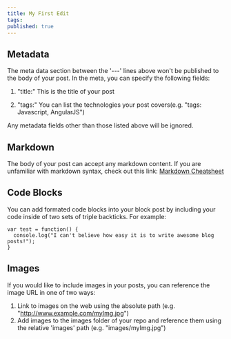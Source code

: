 ```yaml
---
title: My First Edit
tags:
published: true
---
```


## Metadata
The meta data section between the '---' lines above won't be published to the body of your post. In the meta, you can specify the following fields:

1. "title:" This is the title of your post

2. "tags:" You can list the technologies your post covers(e.g. "tags: Javascript, AngularJS")

Any metadata fields other than those listed above will be ignored.

## Markdown
The body of your post can accept any markdown content. If you are unfamiliar with markdown syntax, check out this link: [Markdown Cheatsheet](https://github.com/adam-p/markdown-here/wiki/Markdown-Cheatsheet#images)

## Code Blocks
You can add formated code blocks into your block post by including your code inside of two sets of triple backticks.  For example:

```
var test = function() {
  console.log("I can't believe how easy it is to write awesome blog posts!");
}
```

## Images
If you would like to include images in your posts, you can reference the image URL in one of two ways:

1. Link to images on the web using the absolute path (e.g. "http://www.example.com/myImg.jpg")
1. Add images to the images folder of your repo and reference them using the relative 'images' path (e.g. 
"images/myImg.jpg")
